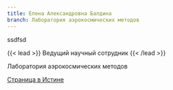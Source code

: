 ```yaml
---
title: Елена Александровна Балдина
branch: Лаборатория аэрокосмических методов
---
```

s﻿sdfsd

{{< lead >}} Ведущий научный сотрудник {{< /lead >}}

Лаборатория аэрокосмических методов

[Страница в Истине](https://istina.msu.ru/workers/433766)